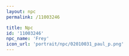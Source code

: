```yaml
---
layout: npc
permalink: /11003246

title: Npc
id: '11003246'
npc_name: 'Frey'
icon_url: 'portrait/npc/02010031_paul_p.png'
---
```

